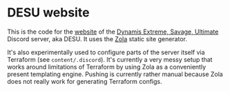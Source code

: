 # DESU website

This is the code for the [website](https://xiv-desu.github.io/) of the [Dynamis Extreme, Savage, Ultimate]() Discord server, aka DESU. It uses the [Zola] static site generator.

It's also experimentally used to configure parts of the server itself via Terraform (see `content/.discord`). It's currently a very messy setup that works around limitations of Terraform by using Zola as a conveniently present templating engine. Pushing is currently rather manual because Zola does not really work for generating Terraform configs.

[DESU]: https://discord.gg/hVtSqdfFqX
[Zola]: https://getzola.org/
